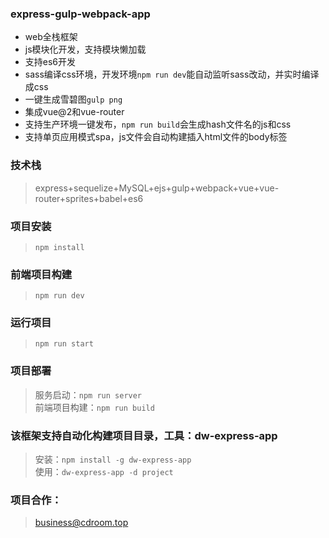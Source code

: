 ### express-gulp-webpack-app 
- web全栈框架
- js模块化开发，支持模块懒加载
- 支持es6开发
- sass编译css环境，开发环境`npm run dev`能自动监听sass改动，并实时编译成css
- 一键生成雪碧图`gulp png`
- 集成vue@2和vue-router
- 支持生产环境一键发布，`npm run build`会生成hash文件名的js和css
- 支持单页应用模式spa，js文件会自动构建插入html文件的body标签
### 技术栈
> express+sequelize+MySQL+ejs+gulp+webpack+vue+vue-router+sprites+babel+es6
### 项目安装
> `npm install`
### 前端项目构建
> `npm run dev`
### 运行项目
> `npm run start`
### 项目部署
> 服务启动：`npm run server` <br />
> 前端项目构建：`npm run build`
### 该框架支持自动化构建项目目录，工具：dw-express-app
> 安装：`npm install -g dw-express-app` <br />
> 使用：`dw-express-app -d project`
### 项目合作：
> business@cdroom.top
